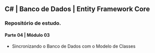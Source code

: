 ## C# | Banco de Dados | Entity Framework Core

### Repositório de estudo.
#### Parte 04 | Módulo 03

- Sincronizando o Banco de Dados com o Modelo de Classes